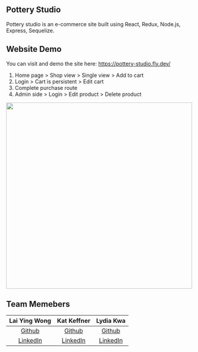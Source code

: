 ## Pottery Studio

Pottery studio is an e-commerce site built using React, Redux, Node.js, Express, Sequelize.

## Website Demo

You can visit and demo the site here: https://pottery-studio.fly.dev/

1. Home page > Shop view > Single view > Add to cart
2. Login > Cart is persistent > Edit cart
3. Complete purchase route
4. Admin side > Login > Edit product > Delete product

<div style="display: flex;">
<img src="https://github.com/tinazarb/pottery-studio/blob/5b4c9bbe2e3fd3606a25eee510c134839066cbd4/public/assets/pottery-studio.gif" width="500">
</div>

## Team Memebers

|                          Lai Ying Wong                           |                    Kat Keffner                    |                     Lydia Kwa                      |
| :--------------------------------------------------------------: | :-----------------------------------------------: | :------------------------------------------------: |
|             [Github](https://github.com/laiyingwong)             |       [Github](https://github.com/katkeff)        |       [Github](https://github.com/lydiakwa)        |
| [LinkedIn](https://www.linkedin.com/in/lai-ying-wong-72b9ba216/) | [LinkedIn](https://www.linkedin.com/in/kkeffner/) | [LinkedIn](https://www.linkedin.com/in/lydia-kwa/) |
